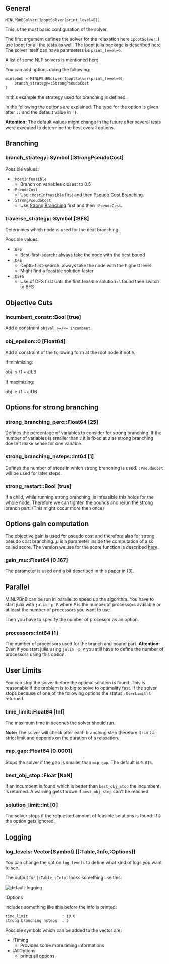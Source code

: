 ## General

```
MINLPBnBSolver(IpoptSolver(print_level=0))
```

This is the most basic configuration of the solver.

The first argument defines the solver for the relaxation here `IpoptSolver`. I use [Ipopt](https://projects.coin-or.org/Ipopt) for all the tests as well. The Ipopt julia package is described [here](https://github.com/JuliaOpt/Ipopt.jl) The solver itself can have parameters i.e `print_level=0`.

A list of some NLP solvers is mentioned [here](http://www.juliaopt.org/JuMP.jl/0.18/installation.html#getting-solvers)

You can add options doing the following:

```
minlpbnb = MINLPBnBSolver(IpoptSolver(print_level=0);
    branch_strategy=:StrongPseudoCost
)
```

In this example the strategy used for branching is defined.

In the following the options are explained. The type for the option is given after `::` and the default value in `[]`.

**Attention:**
The default values might change in the future after several tests were executed to determine the best overall options. 

## Branching

### branch_strategy::Symbol [:StrongPseudoCost]

Possible values:

* `:MostInfeasible`
    * Branch on variables closest to 0.5
* `:PseudoCost`
    * Use `:MostInfeasible` first and then [Pseudo Cost Branching](https://en.wikipedia.org/wiki/Branch_and_cut#Branching_Strategies).
* `:StrongPseudoCost`
    * Use [Strong Branching](https://en.wikipedia.org/wiki/Branch_and_cut#Branching_Strategies) first and then `:PseudoCost`.

### traverse_strategy::Symbol [:BFS]

Determines which node is used for the next branching.

Possible values:

* `:BFS`
    * Best-first-search: always take the node with the best bound
* `:DFS`
    * Depth-first-search: always take the node with the highest level
    * Might find a feasible solution faster
* `:DBFS`
    * Use of DFS first until the first feasible solution is found then switch to BFS

## Objective Cuts
### incumbent_constr::Bool [true]

Add a constraint `objval >=/<= incumbent`. 

### obj_epsilon::0 [Float64]

Add a constraint of the following form at the root node if not `0`.

If minimizing:

$\text{obj } \leq (1+\epsilon)\text{LB}$

If maximizing:

$\text{obj } \geq (1-\epsilon)\text{UB}$

## Options for strong branching

### strong_branching_perc::Float64 [25]

Defines the percentage of variables to consider for strong branching. 
If the number of variables is smaller than `2` it is fixed at `2` as strong branching doesn't make sense for one variable. 

### strong_branching_nsteps::Int64 [1]

Defines the number of steps in which strong branching is used. `:PseudoCost` will be used for later steps.

### strong_restart::Bool [true]

If a child, while running strong branching, is infeasible this holds for the whole node. Therefore we can tighten the bounds and rerun the strong branch part. (This might occur more then once)

## Options gain computation

The objective gain is used for pseudo cost and therefore also for strong pseudo cost branching.
$\mu$ is a parameter inside the computation of a so called score.
The version we use for the score function is described [here](http://citeseerx.ist.psu.edu/viewdoc/download?doi=10.1.1.92.7117&rep=rep1&type=pdf).

### gain_mu::Float64 [0.167]

The parameter is used and a bit described in this [paper](http://citeseerx.ist.psu.edu/viewdoc/download?doi=10.1.1.92.7117&rep=rep1&type=pdf) in (3).

## Parallel

MINLPBnB can be run in parallel to speed up the algorithm.
You have to start julia with `julia -p P` where `P` is the number of processors available or at least the number of processors you want to use.

Then you have to specify the number of processor as an option.

### processors::Int64 [1]

The number of processors used for the branch and bound part. **Attention:** Even if you start julia using
`julia -p P` you still have to define the number of processors using this option.

## User Limits

You can stop the solver before the optimal solution is found.
This is reasonable if the problem is to big to solve to optimality fast.
If the solver stops because of one of the following options the status `:UserLimit` is returned.

### time_limit::Float64 [Inf]

The maximum time in seconds the solver should run. 

**Note:** The solver will check after each branching step therefore it isn't a strict limit and depends on the duration of a relaxation.

### mip_gap::Float64 [0.0001]

Stops the solver if the gap is smaller than `mip_gap`. The default is `0.01%`.

### best_obj_stop::Float [NaN]

If an incumbent is found which is better than `best_obj_stop` the incumbent is returned. A warning gets thrown if `best_obj_stop` can't be reached.

### solution_limit::Int [0]

The solver stops if the requested amount of feasible solutions is found.
If `0` the option gets ignored.

## Logging

### log_levels::Vector{Symbol} [[:Table,:Info,:Options]]

You can change the option `log_levels` to define what kind of logs you want to see.

The output for `[:Table,:Info]` looks something like this:

![default-logging](https://user-images.githubusercontent.com/4931746/32625934-07b7db3c-c58e-11e7-922d-18a0a8776437.png)

:Options

includes something like this before the info is printed:

```
time_limit               : 10.0
strong_branching_nsteps  : 5
```

Possible symbols which can be added to the vector are:

- :Timing
    - Provides some more timing informations
- :AllOptions
    - prints all options 